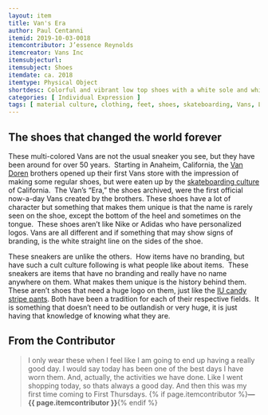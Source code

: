 ```yaml
---
layout: item
title: Van's Era 
author: Paul Centanni
itemid: 2019-10-03-0018
itemcontributor: J’essence Reynolds 
itemcreator: Vans Inc
itemsubjecturl: 
itemsubject: Shoes
itemdate: ca. 2018
itemtype: Physical Object
shortdesc: Colorful and vibrant low top shoes with a white sole and white laces.  They have black and white checkers with a yellow stripe right through the shoe.  It also has hits of teal and raspberry
categories: [ Individual Expression ]
tags: [ material culture, clothing, feet, shoes, skateboarding, Vans, Lucky, Consumer Culture, Sneakers, Fashion Merchandising]
---
```


## The shoes that changed the world forever

These multi-colored Vans are not the usual sneaker you see, but they have been around for over 50 years.  Starting in Anaheim, California, the [Van Doren](https://www.vans.com/history.html#1978) brothers opened up their first Vans store with the impression of making some regular shoes, but were eaten up by the [skateboarding culture](https://www.youtube.com/watch?v=xL42dN4oO9E) of California.  The Van’s “Era,” the shoes archived, were the first official now-a-day Vans created by the brothers. These shoes have a lot of character but something that makes them unique is that the name is rarely seen on the shoe, except the bottom of the heel and sometimes on the tongue.  These shoes aren’t like Nike or Adidas who have personalized logos. Vans are all different and if something that may show signs of branding, is the white straight line on the sides of the shoe.


These sneakers are unlike the others.  How items have no branding, but have such a cult culture following is what people like about items.  These sneakers are items that have no branding and really have no name anywhere on them. What makes them unique is the history behind them.  These aren’t shoes that need a huge logo on them, just like the [IU candy stripe pants](http://webapp1.dlib.indiana.edu/archivesphotos/results/item.do?itemId=P0041307&searchId=0&searchResultIndex=8). Both have been a tradition for each of their respective fields.  It is something that doesn’t need to be outlandish or very huge, it is just having that knowledge of knowing what they are.


## From the Contributor

>I only wear these when I feel like I am going to end up having a really good day.  I would say today has been one of the best days I have worn them.  And, actually, the activities we have done.  Like I went shopping today, so thats always a good day.  And then this was my first time coming to First Thursdays. {% if page.itemcontributor %}**—{{ page.itemcontributor }}**{% endif %}